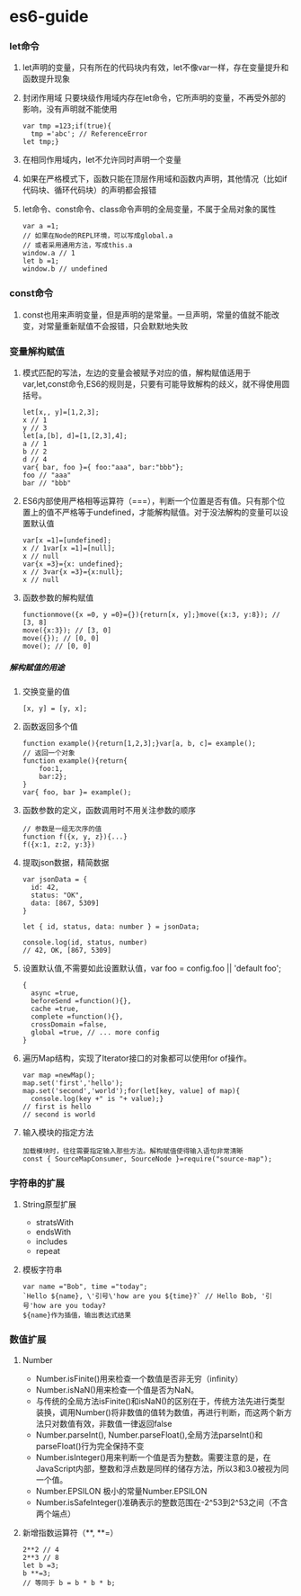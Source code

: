 es6-guide
=========

### let命令
1.  let声明的变量，只有所在的代码块内有效，let不像var一样，存在变量提升和函数提升现象
2.  封闭作用域 只要块级作用域内存在let命令，它所声明的变量，不再受外部的影响，没有声明就不能使用
    ```
    var tmp =123;if(true){
      tmp ='abc'; // ReferenceError
    let tmp;}
    ```

3.  在相同作用域内，let不允许同时声明一个变量
4.  如果在严格模式下，函数只能在顶层作用域和函数内声明，其他情况（比如if代码块、循环代码块）的声明都会报错
5.  let命令、const命令、class命令声明的全局变量，不属于全局对象的属性

    ````
    var a =1;
    // 如果在Node的REPL环境，可以写成global.a
    // 或者采用通用方法，写成this.a
    window.a // 1
    let b =1;
    window.b // undefined
    ````

### const命令
1.  const也用来声明变量，但是声明的是常量。一旦声明，常量的值就不能改变，对常量重新赋值不会报错，只会默默地失败


### 变量解构赋值
1.  模式匹配的写法，左边的变量会被赋予对应的值，解构赋值适用于var,let,const命令,ES6的规则是，只要有可能导致解构的歧义，就不得使用圆括号。

    ````
    let[x,, y]=[1,2,3];
    x // 1
    y // 3
    let[a,[b], d]=[1,[2,3],4];
    a // 1
    b // 2
    d // 4
    var{ bar, foo }={ foo:"aaa", bar:"bbb"};
    foo // "aaa"
    bar // "bbb"
    ````
2.  ES6内部使用严格相等运算符（===），判断一个位置是否有值。只有那个位置上的值不严格等于undefined，才能解构赋值。对于没法解构的变量可以设置默认值

    ````
    var[x =1]=[undefined];
    x // 1var[x =1]=[null];
    x // null
    var{x =3}={x: undefined};
    x // 3var{x =3}={x:null};
    x // null
    ````
3.  函数参数的解构赋值

    ````
    functionmove({x =0, y =0}={}){return[x, y];}move({x:3, y:8}); // [3, 8]
    move({x:3}); // [3, 0]
    move({}); // [0, 0]
    move(); // [0, 0]
    ````
##### 解构赋值的用途
1. 交换变量的值

    ````
    [x, y] = [y, x];
    ````
2.  函数返回多个值

    ```
    function example(){return[1,2,3];}var[a, b, c]= example();
    // 返回一个对象
    function example(){return{
        foo:1,
        bar:2};
    }
    var{ foo, bar }= example();
    ````
3.  函数参数的定义，函数调用时不用关注参数的顺序

    ````
    // 参数是一组无次序的值
    function f({x, y, z}){...}
    f({x:1, z:2, y:3})
    ````
4.  提取json数据，精简数据

    ````
    var jsonData = {
      id: 42,
      status: "OK",
      data: [867, 5309]
    }

    let { id, status, data: number } = jsonData;

    console.log(id, status, number)
    // 42, OK, [867, 5309]
    ````
5.  设置默认值,不需要如此设置默认值，var foo = config.foo || 'default foo';

    ````
    {
      async =true,
      beforeSend =function(){},
      cache =true,
      complete =function(){},
      crossDomain =false,
      global =true, // ... more config
    }
    ````
6.  遍历Map结构，实现了Iterator接口的对象都可以使用for of操作。

    ````
    var map =newMap();
    map.set('first','hello');
    map.set('second','world');for(let[key, value] of map){
      console.log(key +" is "+ value);}
    // first is hello
    // second is world
    ````
7.  输入模块的指定方法

    ````
    加载模块时，往往需要指定输入那些方法。解构赋值使得输入语句非常清晰
    const { SourceMapConsumer, SourceNode }=require("source-map");
    ````

### 字符串的扩展
1.  String原型扩展
    - stratsWith
    - endsWith
    - includes
    - repeat
2.  模板字符串

    ````
    var name ="Bob", time ="today";
    `Hello ${name}, \'引号\'how are you ${time}?` // Hello Bob, '引号'how are you today?
    ${name}作为插值，输出表达式结果
    ````
    
### 数值扩展
1.  Number
    * Number.isFinite()用来检查一个数值是否非无穷（infinity）
    * Number.isNaN()用来检查一个值是否为NaN。
    * 与传统的全局方法isFinite()和isNaN()的区别在于，传统方法先进行类型装换，调用Number()将非数值的值转为数值，再进行判断，而这两个新方法只对数值有效，非数值一律返回false
    * Number.parseInt(), Number.parseFloat(),全局方法parseInt()和parseFloat()行为完全保持不变
    * Number.isInteger()用来判断一个值是否为整数。需要注意的是，在JavaScript内部，整数和浮点数是同样的储存方法，所以3和3.0被视为同一个值。
    * Number.EPSILON 极小的常量Number.EPSILON
    * Number.isSafeInteger()准确表示的整数范围在-2^53到2^53之间（不含两个端点）

2.  新增指数运算符（**, **=）
    ````
    2**2 // 4
    2**3 // 8
    let b =3;
    b **=3;
    // 等同于 b = b * b * b;
    ````


